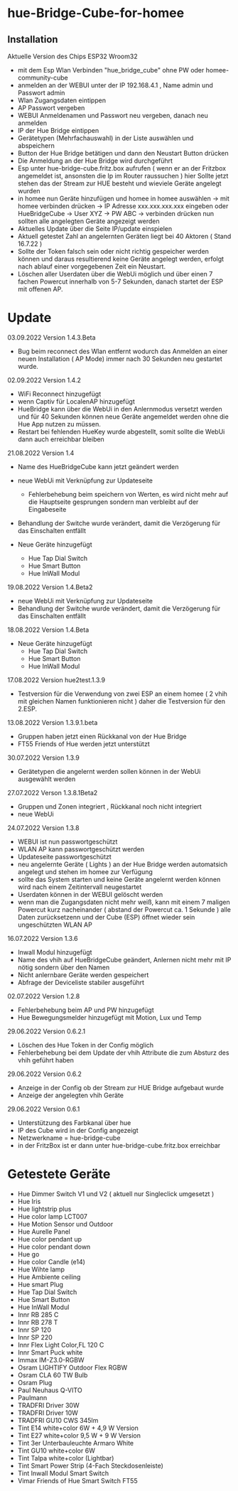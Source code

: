 # hue-Bridge-Cube-for-homee

## Installation

Aktuelle Version des Chips ESP32 Wroom32 

  - mit dem Esp Wlan Verbinden "hue_bridge_cube" ohne PW oder homee-community-cube
  - anmelden an der WEBUI unter der IP 192.168.4.1 , Name admin und Passwort admin
  - Wlan Zugangsdaten eintippen
  - AP Passwort vergeben 
  - WEBUI Anmeldenamen und Passwort neu vergeben, danach neu anmelden
  - IP der Hue Bridge eintippen
  - Gerätetypen (Mehrfachauswahl)  in der Liste auswählen und abspeichern
  - Button der Hue Bridge betätigen und dann den Neustart Button drücken
  - Die Anmeldung an der Hue Bridge wird durchgeführt
  - Esp unter hue-bridge-cube.fritz.box aufrufen ( wenn er an der Fritzbox angemeldet ist, ansonsten die Ip im Router raussuchen )
    hier Sollte jetzt stehen das der Stream zur HUE besteht und wieviele Geräte angelegt wurden
  - in homee nun Geräte hinzufügen und homee in homee auswählen
    -> mit homee verbinden drücken -> IP Adresse xxx.xxx.xxx.xxx eingeben oder HueBridgeCube -> User XYZ -> PW ABC -> verbinden drücken
    nun sollten alle angelegten Geräte angezeigt werden
  - Aktuelles Update über die Seite IP/update einspielen
  - Aktuell getestet Zahl an angelernten Geräten liegt bei 40 Aktoren ( Stand 16.7.22 )
  - Sollte der Token falsch sein oder nicht richtig gespeicher werden können und daraus resultierend keine Geräte angelegt werden,
    erfolgt nach ablauf einer vorgegebenen Zeit ein Neustart.
  - Löschen aller Userdaten über die WebUi möglich und über einen 7 fachen Powercut innerhalb von 5-7 Sekunden, danach startet der ESP mit offenen AP.
  




# Update

03.09.2022 Version 1.4.3.Beta

- Bug beim reconnect des Wlan entfernt wodurch das Anmelden an einer neuen Installation ( AP Mode)  immer nach 30 Sekunden neu gestartet wurde.

02.09.2022 Version 1.4.2

- WiFi Reconnect hinzugefügt
- wenn Captiv für LocalenAP hinzugefügt
- HueBridge kann über die WebUi in den Anlernmodus versetzt werden und für 40 Sekunden können neue Geräte
  angemeldet werden ohne die Hue App nutzen zu müssen.
- Restart bei fehlenden HueKey wurde abgestellt, somit sollte die WebUi dann auch erreichbar bleiben

21.08.2022 Version 1.4 

- Name des HueBridgeCube kann jetzt geändert werden
- neue WebUi mit Verknüpfung zur Updateseite
  - Fehlerbehebung beim speichern von Werten,
    es wird nicht mehr auf die Hauptseite gesprungen sondern man verbleibt auf der Eingabeseite
    
- Behandlung der Switche wurde verändert, damit die Verzögerung für das Einschalten entfällt
- Neue Geräte hinzugefügt
  - Hue Tap Dial Switch
  - Hue Smart Button
  - Hue InWall Modul

19.08.2022 Version 1.4.Beta2

- neue WebUi mit Verknüpfung zur Updateseite
- Behandlung der Switche wurde verändert, damit die Verzögerung für das Einschalten entfällt

18.08.2022 Version 1.4.Beta

- Neue Geräte hinzugefügt
  - Hue Tap Dial Switch
  - Hue Smart Button
  - Hue InWall Modul
  
17.08.2022 Version hue2test.1.3.9
- Testversion für die Verwendung von zwei ESP an einem homee ( 2 vhih mit gleichen Namen funktionieren nicht )
  daher die Testversion für den 2.ESP. 

13.08.2022 Version 1.3.9.1.beta
- Gruppen haben jetzt einen Rückkanal von der Hue Bridge
- FT55 Friends of Hue werden jetzt unterstützt

30.07.2022 Version 1.3.9
- Gerätetypen die angelernt werden sollen können in der WebUi ausgewählt werden

27.07.2022 Verson 1.3.8.1Beta2
- Gruppen und Zonen integriert , Rückkanal noch nicht integriert  
- neue WebUi

24.07.2022 Version 1.3.8
- WEBUI ist nun passwortgeschützt
- WLAN AP kann passwortgeschützt werden
- Updateseite passwortgeschützt
- neu angelernte Geräte ( Lights ) an der Hue Bridge werden automatsich angelegt und stehen im homee zur Verfügung
- sollte das System starten und keine Geräte angelernt werden können wird nach einem Zeitintervall neugestartet
- Userdaten können in der WEBUI gelöscht werden
- wenn man die Zugangsdaten nicht mehr weiß, kann mit einem 7 maligen Powercut kurz nacheinander ( abstand der Powercut ca. 1 Sekunde )
  alle Daten zurücksetzenn und der Cube (ESP) öffnet wieder sein ungeschützten WLAN AP 
  

16.07.2022 Version 1.3.6
- Inwall Modul hinzugefügt
- Name des vhih auf HueBridgeCube geändert, Anlernen nicht mehr mit IP nötig sondern über den Namen
- Nicht anlernbare Geräte werden gespeichert
- Abfrage der Deviceliste stabiler ausgeführt

02.07.2022 Version 1.2.8
- Fehlerbehebung beim AP und PW hinzugefügt
- Hue Bewegungsmelder hinzugefügt mit Motion, Lux und Temp

29.06.2022 Version 0.6.2.1
  - Löschen des Hue Token in der Config möglich
  - Fehlerbehebung bei dem Update der vhih Attribute die zum Absturz des vhih geführt haben

29.06.2022 Version 0.6.2
  - Anzeige in der Config ob der Stream zur HUE Bridge aufgebaut wurde 
  - Anzeige der angelegten vhih Geräte 

29.06.2022 Version 0.6.1
  - Unterstützung des Farbkanal über hue
  - IP des Cube wird in der Config angezeigt
  - Netzwerkname = hue-bridge-cube
  - in der FritzBox ist er dann unter hue-bridge-cube.fritz.box erreichbar 



# Getestete Geräte
  - Hue Dimmer Switch V1 und V2 ( aktuell nur Singleclick umgesetzt )
  - Hue Iris 
  - Hue lightstrip plus
  - Hue color lamp LCT007
  - Hue Motion Sensor und Outdoor 
  - Hue Aurelle Panel
  - Hue color pendant up
  - Hue color pendant down
  - Hue go
  - Hue color Candle (e14)
  - Hue Wihte lamp
  - Hue Ambiente ceiling
  - Hue smart Plug
  - Hue Tap Dial Switch
  - Hue Smart Button
  - Hue InWall Modul
  - Innr RB 285 C
  - Innr RB 278 T
  - Innr SP 120
  - Innr SP 220
  - Innr Flex Light Color,FL 120 C
  - Innr Smart Puck white
  - Immax IM-Z3.0-RGBW
  - Osram LIGHTIFY Outdoor Flex RGBW
  - Osram CLA 60 TW Bulb 
  - Osram Plug
  - Paul Neuhaus Q-VITO 
  - Paulmann 
  - TRADFRI Driver 30W 
  - TRADFRI Driver 10W
  - TRADFRI GU10 CWS 345lm
  - Tint E14 white+color 6W + 4,9 W Version
  - Tint E27 white+color 9,5 W + 9 W Version
  - Tint 3er Unterbauleuchte Armaro White
  - Tint GU10 white+color 6W
  - Tint Talpa white+color (Lightbar)
  - Tint Smart Power Strip (4-Fach Steckdosenleiste)
  - Tint Inwall Modul Smart Switch
  - Vimar Friends of Hue Smart Switch FT55 
 
  
  
  
